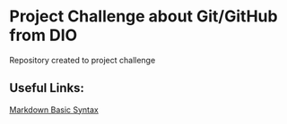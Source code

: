 # Project Challenge about Git/GitHub from DIO
Repository created to project challenge


## Useful Links:
[Markdown Basic Syntax](https://www.markdownguide.org/basic-syntax/)
